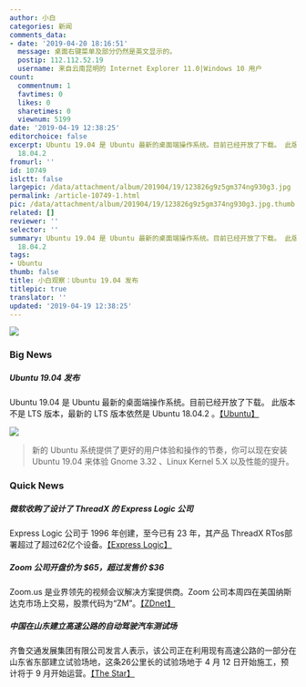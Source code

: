 ```yaml
---
author: 小白
categories: 新闻
comments_data:
- date: '2019-04-20 18:16:51'
  message: 桌面右键菜单及部分仍然是英文显示的。
  postip: 112.112.52.19
  username: 来自云南昆明的 Internet Explorer 11.0|Windows 10 用户
count:
  commentnum: 1
  favtimes: 0
  likes: 0
  sharetimes: 0
  viewnum: 5199
date: '2019-04-19 12:38:25'
editorchoice: false
excerpt: Ubuntu 19.04 是 Ubuntu 最新的桌面端操作系统。目前已经开放了下载。 此版本不是 LTS 版本，最新的 LTS 版本依然是 Ubuntu
  18.04.2
fromurl: ''
id: 10749
islctt: false
largepic: /data/attachment/album/201904/19/123826g9z5gm374ng930g3.jpg
permalink: /article-10749-1.html
pic: /data/attachment/album/201904/19/123826g9z5gm374ng930g3.jpg.thumb.jpg
related: []
reviewer: ''
selector: ''
summary: Ubuntu 19.04 是 Ubuntu 最新的桌面端操作系统。目前已经开放了下载。 此版本不是 LTS 版本，最新的 LTS 版本依然是 Ubuntu
  18.04.2
tags:
- Ubuntu
thumb: false
title: 小白观察：Ubuntu 19.04 发布
titlepic: true
translator: ''
updated: '2019-04-19 12:38:25'
---
```


![](/data/attachment/album/201904/19/123826g9z5gm374ng930g3.jpg)


### Big News


##### Ubuntu 19.04 发布


Ubuntu 19.04 是 Ubuntu 最新的桌面端操作系统。目前已经开放了下载。 此版本不是 LTS 版本，最新的 LTS 版本依然是 Ubuntu 18.04.2 。[【Ubuntu】](https://www.ubuntu.com/)


![](/data/attachment/album/201904/19/123826jwwhua7ggqzgxufz.png)



> 
> 新的 Ubuntu 系统提供了更好的用户体验和操作的节奏，你可以现在安装 Ubuntu 19.04 来体验 Gnome 3.32 、Linux Kernel 5.X 以及性能的提升。
> 
> 
> 


### Quick News


##### 微软收购了设计了 ThreadX 的 Express Logic 公司


Express Logic 公司于 1996 年创建，至今已有 23 年，其产品 ThreadX RTos部署超过了超过62亿个设备。[【Express Logic】](https://rtos.com/expresslogic-joins-microsoft/)


##### Zoom 公司开盘价为 $65，超过发售价 $36


Zoom.us 是业界领先的视频会议解决方案提供商。Zoom 公司本周四在美国纳斯达克市场上交易，股票代码为“ZM”。[【ZDnet】](https://www.zdnet.com/article/zooms-ipo-opens-at-an-eye-popping-65-per-share/)


##### 中国在山东建立高速公路的自动驾驶汽车测试场


齐鲁交通发展集团有限公司发言人表示，该公司正在利用现有高速公路的一部分在山东省东部建立试验场地，这条26公里长的试验场地于 4 月 12 日开始施工，预计将于 9 月开始运营。[【The Star】](https://www.thestar.com.my/tech/tech-news/2019/04/18/china-builds-site-to-test-autonomous-cars-in-highway-conditions/)